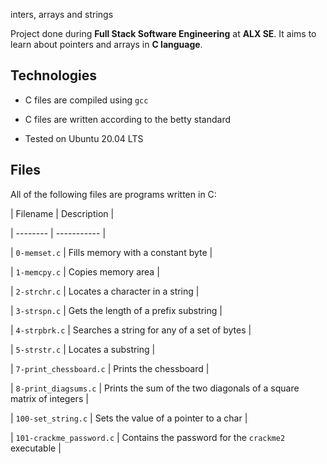 
inters, arrays and strings



Project done during **Full Stack Software Engineering** at **ALX SE**. It aims to learn about pointers and arrays in **C language**.



## Technologies

* C files are compiled using `gcc`

* C files are written according to the betty standard

* Tested on Ubuntu 20.04 LTS



## Files

All of the following files are programs written in C:



| Filename | Description |

| -------- | ----------- |

| `0-memset.c` | Fills memory with a constant byte |

| `1-memcpy.c` | Copies memory area |

| `2-strchr.c` | Locates a character in a string |

| `3-strspn.c` | Gets the length of a prefix substring |

| `4-strpbrk.c` | Searches a string for any of a set of bytes |

| `5-strstr.c` | Locates a substring |

| `7-print_chessboard.c` | Prints the chessboard |

| `8-print_diagsums.c` | Prints the sum of the two diagonals of a square matrix of integers |

| `100-set_string.c` | Sets the value of a pointer to a char |

| `101-crackme_password.c` | Contains the password for the `crackme2` executable |
